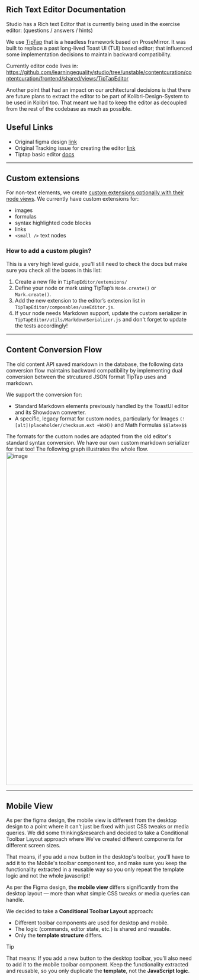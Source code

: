## Rich Text Editor Documentation

Studio has a Rich text Editor that is currently being used in the exercise editor: (questions / answers / hints)

We use [TipTap](https://tiptap.dev/) that is a headless framework based on ProseMirror. It was built to replace a past long-lived Toast UI (TUI) based editor; that influenced some implementation decisions to maintain backward compatibility.

Currently editor code lives in: https://github.com/learningequality/studio/tree/unstable/contentcuration/contentcuration/frontend/shared/views/TipTapEditor

Another point that had an impact on our architectural decisions is that there are future plans to extract the editor to be part of Kolibri-Design-System to be used in Kolibri too. That meant we had to keep the editor as decoupled from the rest of the codebase as much as possible.

## Useful Links
- Original figma design [link](https://www.figma.com/design/uw8lx88ZKZU8X7kN9SdLeo/Rich-text-editor---GSOC-2025?node-id=377-422&p=f&t=HIkJ8pF9xudcOnLd-0)
- Original Tracking issue for creating the editor [link](https://github.com/learningequality/studio/issues/5049)
- Tiptap basic editor [docs](https://tiptap.dev/docs/editor/getting-started/overview)
---
## Custom extensions
For non-text elements, we create [custom extensions optionally with their node views](https://tiptap.dev/docs/editor/extensions/custom-extensions/node-views/vue).
We currently have custom extensions for:
- images
- formulas
- syntax highlighted code blocks
- links
- `<small />` text nodes

### How to add a custom plugin?
This is a very high level guide, you'll still need to check the docs but make sure you check all the boxes in this list:
1. Create a new file in
    `TipTapEditor/extensions/`
2. Define your node or mark using TipTap’s `Node.create()` or `Mark.create()`.
3. Add the new extension to the editor’s extension list in `TipTapEditor/composables/useEditor.js`.
4. If your node needs Markdown support, update the custom serializer in `TipTapEditor/utils/MarkdownSerializer.js` and don't forget to update the tests accordingly!
---
## Content Conversion Flow
The old content API saved markdown in the database, the following data conversion flow maintains backward compatibility by implementing dual conversion between the strcutured JSON format TipTap uses and markdown.

We support the conversion for:
- Standard Markdown elements previously handled by the ToastUI editor and its Showdown converter.
- A specific, legacy format for custom nodes, particularly for Images `(![alt](placeholder/checksum.ext =WxH))` and Math Formulas `$$latex$$`

The formats for the custom nodes are adapted from the old editor's standard syntax conversion.
We have our own custom markdown serializer for that too! The following graph illustrates the whole flow.
<img width="900" height="900" alt="image" src="https://github.com/user-attachments/assets/c994951d-1ca0-47fd-b342-e8bbf76caf1a" />

---
## Mobile View
As per the figma design, the mobile view is different from the desktop design to a point where it can't just be fixed with just CSS tweaks or media queries. We did some thinking&research and decided to take a Conditional Toolbar Layout approach where We've created different components for different screen sizes.

That means, if you add a new button in the desktop's toolbar, you'll have to add it to the Mobile's toolbar component too, and make sure you keep the functionality extracted in a reusable way so you only repeat the template logic and not the whole javascript!

As per the Figma design, the **mobile view** differs significantly from the desktop layout — more than what simple CSS tweaks or media queries can handle.

We decided to take a **Conditional Toolbar Layout** approach:
- Different toolbar components are used for desktop and mobile.
- The logic (commands, editor state, etc.) is shared and reusable.
- Only the **template structure** differs.

>[!TIP]
>That means:
> If you add a new button to the desktop toolbar, you’ll also need to add it to the mobile toolbar component.
> Keep the functionality extracted and reusable, so you only duplicate the **template**, not the **JavaScript logic**.
